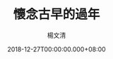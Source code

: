 ---
issue: 307
title: 懷念古早的過年
author: 楊文清
date: 2018-12-27T00:00:00.000+08:00
topic: 生活
difficulty: 1
wikidata: Q98095739
wikidata_link: https://www.wikidata.org/wiki/Q98095739
---